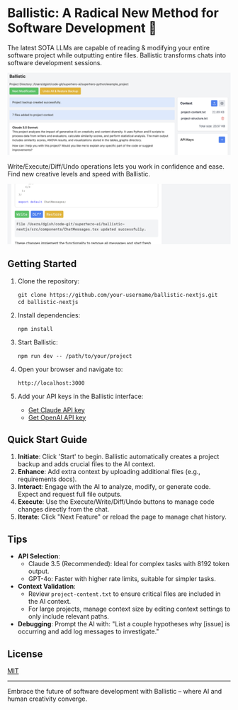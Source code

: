 # Ballistic: A Radical New Method for Software Development 🚀

The latest SOTA LLMs are capable of reading & modifying your entire software project while outputting entire files. Ballistic transforms chats into software development sessions.

![Ballistic Overview](./public/screenshot1.png)

Write/Execute/Diff/Undo operations lets you work in confidence and ease. Find new creative levels and speed with Ballistic.

![AI Collaboration](./public/screenshot2.png)

## Getting Started

1. Clone the repository:
   ```
   git clone https://github.com/your-username/ballistic-nextjs.git
   cd ballistic-nextjs
   ```

2. Install dependencies:
   ```
   npm install
   ```

3. Start Ballistic:
   ```
   npm run dev -- /path/to/your/project
   ```

4. Open your browser and navigate to:
   ```
   http://localhost:3000
   ```

5. Add your API keys in the Ballistic interface:
   - [Get Claude API key](https://www.anthropic.com/)
   - [Get OpenAI API key](https://platform.openai.com/account/api-keys)

## Quick Start Guide

1. **Initiate**: Click 'Start' to begin. Ballistic automatically creates a project backup and adds crucial files to the AI context.
2. **Enhance**: Add extra context by uploading additional files (e.g., requirements docs).
3. **Interact**: Engage with the AI to analyze, modify, or generate code. Expect and request full file outputs.
4. **Execute**: Use the Execute/Write/Diff/Undo buttons to manage code changes directly from the chat.
5. **Iterate**: Click "Next Feature" or reload the page to manage chat history.

## Tips

- **API Selection**:
  - Claude 3.5 (Recommended): Ideal for complex tasks with 8192 token output.
  - GPT-4o: Faster with higher rate limits, suitable for simpler tasks.
- **Context Validation**: 
  - Review `project-content.txt` to ensure critical files are included in the AI context.
  - For large projects, manage context size by editing context settings to only include relevant paths.  
- **Debugging**: Prompt the AI with: "List a couple hypotheses why [issue] is occurring and add log messages to investigate."

## License

[MIT](https://choosealicense.com/licenses/mit/)

---

Embrace the future of software development with Ballistic – where AI and human creativity converge.